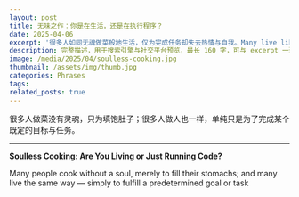 ```yaml
---
layout: post
title: 无味之作：你是在生活，还是在执行程序？
date: 2025-04-06
excerpt: '很多人如同无魂做菜般地生活，仅为完成任务却失去热情与自我。Many live like they cook without soul—just completing tasks, losing passion and identity along the way.'
description: 完整描述，用于搜索引擎与社交平台预览，最长 160 字，可与 excerpt 一致
image: /media/2025/04/soulless-cooking.jpg
thumbnail: /assets/img/thumb.jpg
categories: Phrases
tags: 
related_posts: true
---
```


很多人做菜没有灵魂，只为填饱肚子；很多人做人也一样，单纯只是为了完成某个既定的目标与任务。

---

**Soulless Cooking: Are You Living or Just Running Code?**

Many people cook without a soul, merely to fill their stomachs; and many live the same way — simply to fulfill a predetermined goal or task